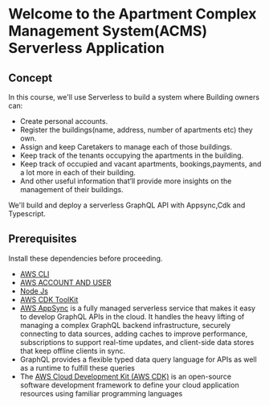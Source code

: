 
# Welcome to the Apartment Complex Management System(ACMS) Serverless Application

## Concept

In this course, we'll use Serverless to build a system where Building owners can:

- Create personal accounts.
- Register the buildings(name, address, number of apartments etc) they own.
- Assign and keep Caretakers to manage each of those buildings.
- Keep track of the tenants occupying the apartments in the building.
- Keep track of occupied and vacant apartments, bookings,payments, and a lot more in each of their building.
- And other useful information that’ll provide more insights on the management of their buildings.

We'll build and deploy a serverless GraphQL API with Appsync,Cdk and Typescript.

## Prerequisites

Install these dependencies before proceeding.

- [AWS CLI](https://docs.aws.amazon.com/cli/latest/userguide/cli-chap-welcome.html)
- [AWS ACCOUNT AND USER](https://cdkworkshop.com/15-prerequisites/200-account.html)
- [Node Js](https://cdkworkshop.com/15-prerequisites/300-nodejs.html)
- [AWS CDK ToolKit](https://cdkworkshop.com/15-prerequisites/500-toolkit.html)
- [AWS AppSync](https://aws.amazon.com/appsync/) is a fully managed serverless service that makes it easy to develop GraphQL APIs in the cloud. It handles the heavy lifting of managing a complex GraphQL backend infrastructure, securely connecting to data sources, adding caches to improve performance, subscriptions to support real-time updates, and client-side data stores that keep offline clients in sync.
- GraphQL provides a flexible typed data query language for APIs as well as a runtime to fulfill these queries
- The [AWS Cloud Development Kit (AWS CDK)](https://aws.amazon.com/cdk/) is an open-source software development framework to define your cloud application resources using familiar programming languages
